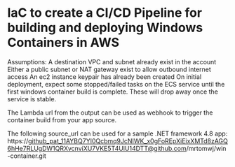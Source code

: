 # IaC to create a CI/CD Pipeline for building and deploying Windows Containers in AWS

Assumptions:
A destination VPC and subnet already exist in the account
Either a public subnet or NAT gateway exist to allow outbound internet access
An ec2 instance keypair has already been created
On initial deployment, expect some stopped/failed tasks on the ECS service until the first windows container build is complete.  These will drop away once the service is stable.


The Lambda url from the output can be used as webhook to trigger the container build from your app source.


The following source_url can be used for a sample .NET framework 4.8 app:
https://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@github.com/mrtomwj/win-container.git
